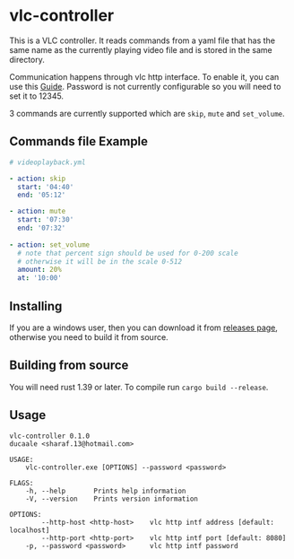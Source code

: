 # vlc-controller
This is a VLC controller. It reads commands from a yaml file that has the
same name as the currently playing video file and is stored in the same directory.

Communication happens through vlc http interface. To enable it, you can use this
[Guide](https://wiki.videolan.org/Documentation:Modules/http_intf/).
Password is not currently configurable so you will need to set it to 12345.

3 commands are currently supported which are ``skip``, ``mute`` and ``set_volume``.

## Commands file Example
```yml
# videoplayback.yml

- action: skip
  start: '04:40'
  end: '05:12'

- action: mute
  start: '07:30'
  end: '07:32'
  
- action: set_volume
  # note that percent sign should be used for 0-200 scale
  # otherwise it will be in the scale 0-512
  amount: 20%
  at: '10:00'

```

## Installing
If you are a windows user, then you can download it from [releases page](https://github.com/ducaale/vlc-controller/releases),
otherwise you need to build it from source.

## Building from source
You will need rust 1.39 or later. To compile run ``cargo build --release``.

## Usage
```
vlc-controller 0.1.0
ducaale <sharaf.13@hotmail.com>

USAGE:
    vlc-controller.exe [OPTIONS] --password <password>

FLAGS:
    -h, --help       Prints help information
    -V, --version    Prints version information

OPTIONS:
        --http-host <http-host>    vlc http intf address [default: localhost]
        --http-port <http-port>    vlc http intf port [default: 8080]
    -p, --password <password>      vlc http intf password
```